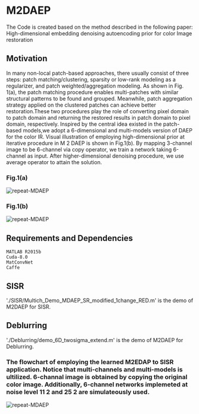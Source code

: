 # M2DAEP
The Code is created based on the method described in the following paper:
High-dimensional embedding denoising autoencoding prior for color Image restoration

## Motivation
In many non-local patch-based approaches, there usually consist of three steps: patch matching/clustering, sparsity or low-rank modeling as a regularizer, and patch weighted/aggregation modeling. As shown in Fig. 1(a), the patch matching procedure enables multi-patches with similar structural patterns to be found and grouped. Meanwhile, patch aggregation strategy applied on the clustered patches can achieve better restoration.These two procedures play the role of converting pixel domain to patch domain and returning the restored results in patch domain to pixel domain, respectively.
Inspired by the central idea existed in the patch-based models,we adopt a 6-dimensional and multi-models version of DAEP for the color IR. Visual illustration of employing high-dimensional prior at iterative procedure in M 2 DAEP is shown in Fig.1(b). By mapping 3-channel image to be 6-channel via copy operator, we train a network taking 6-channel as input. After higher-dimensional denoising procedure, we use average operator to attain the solution.
### Fig.1(a)
![repeat-MDAEP](https://github.com/yqx7150/M2DAEP/blob/master/SISR/Figs/12.png)
### Fig.1(b)
![repeat-MDAEP](https://github.com/yqx7150/M2DAEP/blob/master/SISR/Figs/11.png)

## Requirements and Dependencies
    MATLAB R2015b
    Cuda-8.0
    MatConvNet
    Caffe

## SISR
'./SISR/Multich_Demo_MDAEP_SR_modified_1change_RED.m' is the demo of M2DAEP for SISR.
## Deblurring
'./Deblurring/demo_6D_twosigma_extend.m' is the demo of M2DAEP for Deblurring.

### The flowchart of employing the learned M2EDAP to SISR application. Notice that multi-channels and multi-models is ultilized. 6-channal image is obtained by copying the original color image. Additionally, 6-channel networks implemeted at noise level 11 2 and 25 2 are simulateously used.
![repeat-MDAEP](https://github.com/yqx7150/M2DAEP/blob/master/SISR/Figs/21.png)
